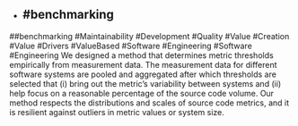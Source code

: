 - ## #benchmarking
##benchmarking #Maintainability #Development #Quality #Value #Creation #Value #Drivers #ValueBased #Software #Engineering #Software #Engineering 
We designed a method that determines metric thresholds empirically from measurement data. The measurement data for different software systems are pooled and aggregated after which thresholds are selected that (i) bring out the metric’s variability between systems and (ii) help focus on a reasonable percentage of the source code volume. Our method respects the distributions and scales of source code metrics, and it is resilient against outliers in metric values or system size.

